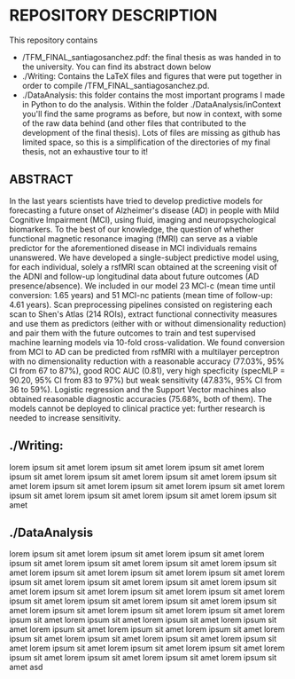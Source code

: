 # REPOSITORY DESCRIPTION

This repository contains 
- /TFM_FINAL_santiagosanchez.pdf: the final thesis as was handed in to the university. You can find its abstract down below
- ./Writing: Contains the LaTeX files and figures that were put together in order to compile /TFM_FINAL_santiagosanchez.pd.
- ./DataAnalysis: this folder contains the most important programs I made in Python to do the analysis. Within the folder ./DataAnalysis/inContext you'll find the same programs as before, but now in context, with some of the raw data behind (and other files that contributed to the development of the final thesis). Lots of files are missing as github has limited space, so this is a simplification of the directories of my final thesis, not an exhaustive tour to it!

## ABSTRACT

In the last years scientists have tried to develop predictive models for
forecasting a future onset of Alzheimer's disease (AD) in people with Mild
Cognitive Impairment (MCI), using fluid, imaging and neuropsychological
biomarkers. To the best of our knowledge, the question of whether functional
magnetic resonance imaging (fMRI) can serve as a viable predictor for
the aforementioned disease in MCI individuals remains unanswered. We have
developed a single-subject predictive model using, for each individual, solely
a rsfMRI scan obtained at the screening visit of the ADNI and follow-up
longitudinal data about future outcomes (AD presence/absence). We included
in our model 23 MCI-c (mean time until conversion: 1.65 years) and
51 MCI-nc patients (mean time of follow-up: 4.61 years). Scan preprocessing
pipelines consisted on registering each scan to Shen's Atlas (214 ROIs),
extract functional connectivity measures and use them as predictors (either
with or without dimensionality reduction) and pair them with the future
outcomes to train and test supervised machine learning models via 10-fold
cross-validation. We found conversion from MCI to AD can be predicted
from rsfMRI with a multilayer perceptron with no dimensionality reduction
with a reasonable accuracy (77.03%, 95% CI from 67 to 87%), good ROC
AUC (0.81), very high specficity (specMLP = 90.20, 95% CI from 83 to 97%)
but weak sensitivity (47.83%, 95% CI from 36 to 59%). Logistic regression
and the Support Vector machines also obtained reasonable diagnostic accuracies
(75.68%, both of them). The models cannot be deployed to clinical
practice yet: further research is needed to increase sensitivity.

## ./Writing:

lorem ipsum sit amet lorem ipsum sit amet lorem ipsum sit amet lorem ipsum sit amet lorem ipsum sit amet lorem ipsum sit amet lorem ipsum sit amet lorem ipsum sit amet lorem ipsum sit amet lorem ipsum sit amet lorem ipsum sit amet lorem ipsum sit amet lorem ipsum sit amet lorem ipsum sit amet 

## ./DataAnalysis

lorem ipsum sit amet lorem ipsum sit amet lorem ipsum sit amet lorem ipsum sit amet lorem ipsum sit amet lorem ipsum sit amet lorem ipsum sit amet lorem ipsum sit amet lorem ipsum sit amet lorem ipsum sit amet lorem ipsum sit amet lorem ipsum sit amet lorem ipsum sit amet lorem ipsum sit amet lorem ipsum sit amet lorem ipsum sit amet lorem ipsum sit amet lorem ipsum sit amet lorem ipsum sit amet lorem ipsum sit amet lorem ipsum sit amet lorem ipsum sit amet lorem ipsum sit amet lorem ipsum sit amet lorem ipsum sit amet lorem ipsum sit amet lorem ipsum sit amet lorem ipsum sit amet lorem ipsum sit amet lorem ipsum sit amet lorem ipsum sit amet lorem ipsum sit amet lorem ipsum sit amet lorem ipsum sit amet lorem ipsum sit amet lorem ipsum sit amet lorem ipsum sit amet lorem ipsum sit amet lorem ipsum sit amet lorem ipsum sit amet lorem ipsum sit amet lorem ipsum sit amet  asd
